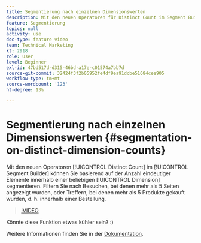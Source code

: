 ```yaml
---
title: Segmentierung nach einzelnen Dimensionswerten
description: Mit den neuen Operatoren für Distinct Count im Segment Builder können Sie basierend auf der Anzahl der eindeutigen Elemente innerhalb einer Dimension segmentieren. Filtern Sie nach Besuchen, bei denen mehr als 5 Seiten angezeigt wurden, oder Treffern, bei denen mehr als 5 Produkte gekauft wurden, d. h. innerhalb einer Bestellung.
feature: Segmentierung
topics: null
activity: use
doc-type: feature video
team: Technical Marketing
kt: 2918
role: User
level: Beginner
exl-id: 47bd517d-d315-46bd-a17e-c01574a7bb7d
source-git-commit: 32424f3f2b05952fe4df9ea91dcbe51684cee905
workflow-type: tm+mt
source-wordcount: '123'
ht-degree: 13%

---
```


# Segmentierung nach einzelnen Dimensionswerten {#segmentation-on-distinct-dimension-counts}

Mit den neuen Operatoren [!UICONTROL Distinct Count] im [!UICONTROL Segment Builder] können Sie basierend auf der Anzahl eindeutiger Elemente innerhalb einer beliebigen [!UICONTROL Dimension] segmentieren. Filtern Sie nach Besuchen, bei denen mehr als 5 Seiten angezeigt wurden, oder Treffern, bei denen mehr als 5 Produkte gekauft wurden, d. h. innerhalb einer Bestellung.

>[!VIDEO](https://video.tv.adobe.com/v/27257/?quality=9)

Könnte diese Funktion etwas kühler sein? :)

Weitere Informationen finden Sie in der [Dokumentation](https://marketing.adobe.com/resources/help/en_US/analytics/segment/seg_operators.html).
